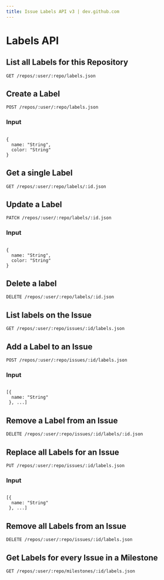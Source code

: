 ```yaml
---
title: Issue Labels API v3 | dev.github.com
---
```


# Labels API

## List all Labels for this Repository

    GET /repos/:user/:repo/labels.json

## Create a Label

    POST /repos/:user/:repo/labels.json

### Input

<pre class="highlight"><code class="language-javascript">
{
  name: "String",
  color: "String"
}
</code></pre>

## Get a single Label

    GET /repos/:user/:repo/labels/:id.json

## Update a Label

    PATCH /repos/:user/:repo/labels/:id.json

### Input

<pre class="highlight"><code class="language-javascript">
{
  name: "String",
  color: "String"
}
</code></pre>

## Delete a label

    DELETE /repos/:user/:repo/labels/:id.json

## List labels on the Issue

    GET /repos/:user/:repo/issues/:id/labels.json

## Add a Label to an Issue

    POST /repos/:user/:repo/issues/:id/labels.json

### Input

<pre class="highlight"><code class="language-javascript">
[{
  name: "String"
 }, ...]
</code></pre>

## Remove a Label from an Issue

    DELETE /repos/:user/:repo/issues/:id/labels/:id.json

## Replace all Labels for an Issue

    PUT /repos/:user/:repo/issues/:id/labels.json

### Input

<pre class="highlight"><code class="language-javascript">
[{
  name: "String"
 }, ...]
</code></pre>

## Remove all Labels from an Issue

    DELETE /repos/:user/:repo/issues/:id/labels.json

## Get Labels for every Issue in a Milestone

    GET /repos/:user/:repo/milestones/:id/labels.json

